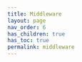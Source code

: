 ```yaml
---
title: Middleware
layout: page
nav_order: 6
has_children: true
has_toc: true
permalink: middleware
---
```

